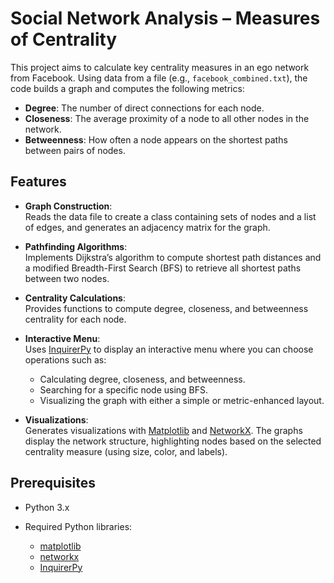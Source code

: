# Social Network Analysis – Measures of Centrality

This project aims to calculate key centrality measures in an ego network from Facebook. Using data from a file (e.g., `facebook_combined.txt`), the code builds a graph and computes the following metrics:

- **Degree**: The number of direct connections for each node.
- **Closeness**: The average proximity of a node to all other nodes in the network.
- **Betweenness**: How often a node appears on the shortest paths between pairs of nodes.

## Features

- **Graph Construction**:  
  Reads the data file to create a class containing sets of nodes and a list of edges, and generates an adjacency matrix for the graph.

- **Pathfinding Algorithms**:  
  Implements Dijkstra’s algorithm to compute shortest path distances and a modified Breadth-First Search (BFS) to retrieve all shortest paths between two nodes.

- **Centrality Calculations**:  
  Provides functions to compute degree, closeness, and betweenness centrality for each node.

- **Interactive Menu**:  
  Uses [InquirerPy](https://github.com/kazhala/InquirerPy) to display an interactive menu where you can choose operations such as:
  - Calculating degree, closeness, and betweenness.
  - Searching for a specific node using BFS.
  - Visualizing the graph with either a simple or metric-enhanced layout.

- **Visualizations**:  
  Generates visualizations with [Matplotlib](https://matplotlib.org/) and [NetworkX](https://networkx.org/). The graphs display the network structure, highlighting nodes based on the selected centrality measure (using size, color, and labels).

## Prerequisites

- Python 3.x

- Required Python libraries:
  - [matplotlib](https://matplotlib.org/)
  - [networkx](https://networkx.org/)
  - [InquirerPy](https://github.com/kazhala/InquirerPy)



